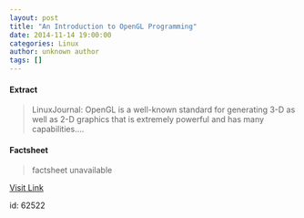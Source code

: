 ```yaml
---
layout: post
title: "An Introduction to OpenGL Programming"
date: 2014-11-14 19:00:00
categories: Linux
author: unknown author
tags: []
---
```



#### Extract
>LinuxJournal: OpenGL is a well-known standard for generating 3-D as well as 2-D graphics that is extremely powerful and has many capabilities....

#### Factsheet
>factsheet unavailable

[Visit Link](http://www.linuxtoday.com/developer/an-introduction-to-opengl-programming.html)

id:   62522


